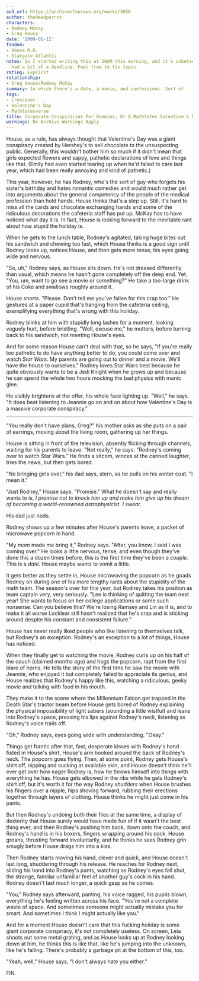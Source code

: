 ```yaml
---
ao3_url: https://archiveofourown.org/works/2656
author: thedeadparrot
characters:
- Rodney McKay
- Greg House
date: '2009-01-12'
fandom:
- House M.D.
- Stargate Atlantis
notes: So I started writing this at 10AM this morning, and it's unbetaed because I
  had a bit of a deadline. Feel free to fix typos.
rating: Explicit
relationship:
- Greg House/Rodney McKay
summary: In which there's a date, a movie, and confessions. Sort of.
tags:
- Crossover
- Valentine's Day
- Mathletesverse
title: Corporate Conspiracies For Dummies, Or A Mathletes Valentine's Day Special
warnings: No Archive Warnings Apply
---
```


House, as a rule, has always thought that Valentine's Day was a giant conspiracy created by Hershey's to sell chocolate to the unsuspecting public. Generally, this wouldn't bother him so much if it didn't mean that girls expected flowers and sappy, pathetic declarations of love and things like that. (Emily had even started tearing up when he'd failed to care last year, which had been really annoying and kind of pathetic.)

This year, however, he has Rodney, who's the sort of guy who forgets his sister's birthday and hates romantic comedies and would much rather get into arguments about the general competency of the people of the medical profession than hold hands. House thinks that's a step up. Still, it's hard to miss all the cards and chocolate exchanging hands and some of the ridiculous decorations the cafeteria staff has put up. McKay has to have noticed what day it is. In fact, House is looking forward to the inevitable rant about how stupid the holiday is.

When he gets to the lunch table, Rodney's agitated, taking huge bites out his sandwich and chewing too fast, which House thinks is a good sign until Rodney looks up, notices House, and then gets more tense, his eyes going wide and nervous.

"So, uh," Rodney says, as House sits down. He's not dressed differently than usual, which means he hasn't gone completely off the deep end. Yet. "You, um, want to go see a movie or something?" He take a too-large drink of his Coke and swallows roughly around it.

House snorts. "Please. Don't tell me you've fallen for this crap too." He gestures at a paper cupid that's hanging from the cafeteria ceiling, exemplifying everything that's wrong with this holiday.

Rodney blinks at him with stupidly long lashes for a moment, looking vaguely hurt, before bristling. "Well, excuse me," he mutters, before turning back to his sandwich, not meeting House's eyes.

And for some reason House can't deal with that, so he says, "If you're really too pathetic to do have anything better to do, you could come over and watch *Star Wars*. My parents are going out to dinner and a movie. We'll have the house to ourselves." Rodney loves Star Wars best because he quite obviously wants to be a Jedi Knight when he grows up and because he can spend the whole two hours mocking the bad physics with manic glee.

He visibly brightens at the offer, his whole face lighting up. "Well," he says. "It does beat listening to Jeannie go on and on about how Valentine's Day is a massive corporate conspiracy."



---

"You really don't have plans, Greg?" his mother asks as she puts on a pair of earrings, moving about the living room, gathering up her things.

House is sitting in front of the television, absently flicking through channels, waiting for his parents to leave. "Not really," he says. "Rodney's coming over to watch Star Wars." He finds a sitcom, winces at the canned laughter, tries the news, but then gets bored.

"No bringing girls over," his dad says, stern, as he pulls on his winter coat. "I mean it."

"Just Rodney," House says. "Promise." What he doesn't say and really wants to is, *I promise not to knock him up and make him give up his dream of becoming a world-renowned astrophysicist. I swear.*

His dad just nods.

Rodney shows up a few minutes after House's parents leave, a packet of microwave popcorn in hand.

"My mom made me bring it," Rodney says. "After, you know, I said I was coming over." He looks a little nervous, tense, and even though they've done this a dozen times before, this is the first time they've been a *couple.* This is a *date.* House maybe wants to vomit a little.

It gets better as they settle in, House microwaving the popcorn as he goads Rodney on during one of his more lengthy rants about the stupidity of the math team. The season's over for this year, but Rodney takes his position as team captain very, very seriously. "Lee is thinking of quitting the team next year! She wants to focus on her college applications or some such nonsense. Can you believe this? We're losing Ramsey and Lin as it is, and to make it all worse Locklear still hasn't realized that he's crap and is sticking around despite his constant and consistent failure."

House has never really liked people who like listening to themselves talk, but Rodney's an exception. Rodney's an exception to a lot of things, House has noticed.

When they finally get to watching the movie, Rodney curls up on his half of the couch (claimed months ago) and hogs the popcorn, rapt from the first blare of horns. He tells the story of the first time he saw the movie with Jeannie, who enjoyed it but completely failed to appreciate its genius, and House realizes that Rodney's happy like this, watching a ridiculous, geeky movie and talking with food in his mouth.

They make it to the scene where the Millennium Falcon get trapped in the Death Star's tractor beam before House gets bored of Rodney explaining the physical impossibility of light sabers (sounding a little wistful) and leans into Rodney's space, pressing his lips against Rodney's neck, listening as Rodney's voice trails off.

"Oh," Rodney says, eyes going wide with understanding. "Okay."

Things get frantic after that, fast, desperate kisses with Rodney's hand fisted in House's shirt, House's arm hooked around the back of Rodney's neck. The popcorn goes flying. Then, at some point, Rodney gets House's shirt off, nipping and sucking at available skin, and House doesn't think he'll ever get over how eager Rodney is, how he throws himself into things with everything he has. House gets elbowed in the ribs while he gets Rodney's shirt off, but it's worth it for the way Rodney *shudders* when House brushes his fingers over a nipple, hips shoving forward, rubbing their erections together through layers of clothing. House thinks he might just come in his pants.

But then Rodney's undoing both their flies at the same time, a display of dexterity that House surely would have made fun of if it wasn't the best thing ever, and then Rodney's pushing him back, down onto the couch, and Rodney's hand is in his boxers, fingers wrapping around his cock. House groans, thrusting forward involuntarily, and he thinks he sees Rodney grin smugly before House drags him into a kiss.

Then Rodney starts moving his hand, clever and quick, and House doesn't last long, shuddering through his release. He reaches for Rodney next, sliding his hand into Rodney's pants, watching as Rodney's eyes fall shut, the strange, familiar unfamiliar feel of another guy's cock in his hand. Rodney doesn't last much longer, a quick gasp as he comes.

"You," Rodney says afterward, panting, his voice ragged, his pupils blown, everything he's feeling written across his face. "You're not a complete waste of space. And sometimes someone might actually mistake you for smart. And sometimes I think I might actually like you."

And for a moment House doesn't care that this fucking holiday is some giant corporate conspiracy, it's not completely useless. On screen, Leia shoots out some metal grating, and as House looks up at Rodney looking down at him, he thinks this is like that, like he's jumping into the unknown, like he's falling. There's probably a garbage pit at the bottom of this, too.

"Yeah, well," House says, "I don't always hate you either."

FIN.